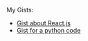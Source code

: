 My Gists:
* [Gist about React.js](https://gist.github.com/SSHSRN/201bf4c1e11dee31d2e393db88343e92)
* [Gist for a python code](https://gist.github.com/SSHSRN/7e8936e6466581e0c51fadf676628d11)